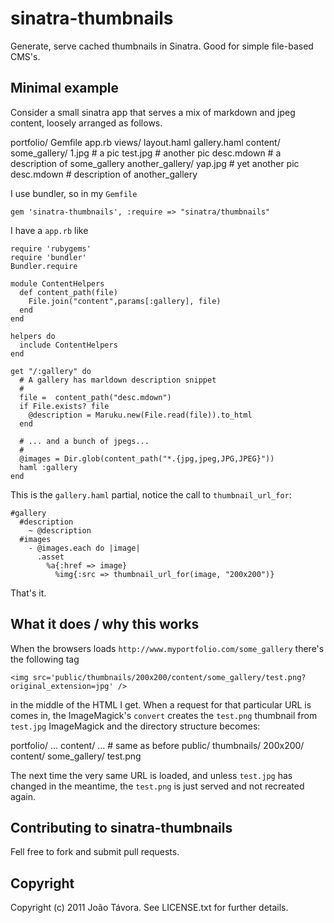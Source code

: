 # sinatra-thumbnails

Generate, serve cached thumbnails in Sinatra. Good for simple file-based CMS's.

## Minimal example

Consider a small sinatra app that serves a mix of markdown and jpeg content,
loosely arranged as follows.

   portfolio/
     Gemfile
     app.rb
     views/
        layout.haml
        gallery.haml
     content/
       some_gallery/
         1.jpg           # a pic
         test.jpg        # another pic
         desc.mdown      # a description of some_gallery
       another_gallery/
         yap.jpg         # yet another pic
         desc.mdown      # description of another_gallery             

I use bundler, so in my `Gemfile`

    gem 'sinatra-thumbnails', :require => "sinatra/thumbnails"

I have a `app.rb` like

    require 'rubygems'
    require 'bundler'
    Bundler.require

    module ContentHelpers
      def content_path(file)
        File.join("content",params[:gallery], file)
      end
    end
    
    helpers do
      include ContentHelpers
    end
     
    get "/:gallery" do
      # A gallery has marldown description snippet 
      #
      file =  content_path("desc.mdown")
      if File.exists? file
        @description = Maruku.new(File.read(file)).to_html
      end
      
      # ... and a bunch of jpegs...
      # 
      @images = Dir.glob(content_path("*.{jpg,jpeg,JPG,JPEG}"))
      haml :gallery
    end

This is the `gallery.haml` partial, notice the call to `thumbnail_url_for`:

    #gallery
      #description
        ~ @description
      #images
        - @images.each do |image|
          .asset
            %a{:href => image}
              %img{:src => thumbnail_url_for(image, "200x200")}
              
That's it.

## What it does / why this works

When the browsers loads `http://www.myportfolio.com/some_gallery` there's the
following tag

    <img src='public/thumbnails/200x200/content/some_gallery/test.png?original_extension=jpg' />
    
in the middle of the HTML I get. When a request for that particular URL is comes
in, the ImageMagick's `convert` creates the `test.png` thumbnail from `test.jpg`
ImageMagick and the directory structure becomes:

   portfolio/
     ...
     content/
       ...                  # same as before
     public/
       thumbnails/
         200x200/
           content/
             some_gallery/
               test.png
               
The next time the very same URL is loaded, and unless `test.jpg` has changed in
the meantime, the `test.png` is just served and not recreated again.

## Contributing to sinatra-thumbnails 

Fell free to fork and submit pull requests. 

## Copyright

Copyright (c) 2011 João Távora. See LICENSE.txt for
further details.

